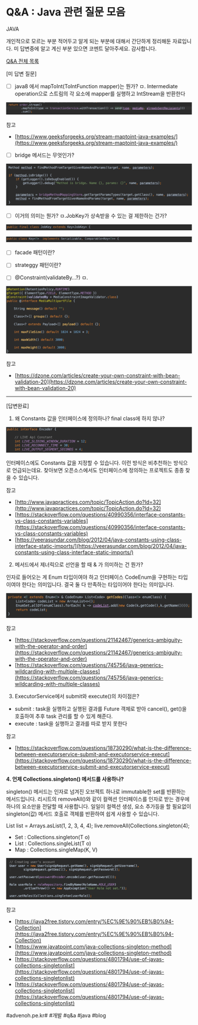# Q&A : Java 관련 질문 모음
JAVA

개인적으로 모르는 부분 적어두고 알게 되는 부분에 대해서 간단하게 정리해둔 자료입니다.
미 답변중에 알고 계신 부분 있으면 코멘트 달아주세요. 감사합니다.

[Q&A 전체 목록](https://advenoh.tistory.com/35)

[미 답변 질문]
- [ ] java8 에서 mapToInt(ToIntFunction mapper)는 뭔가?
ㅁ. Intermediate operation으로 스트림의 각 요소에 mapper를 실행하고 IntStream을 반환한다

![](Q&A%20%20Java%20%EA%B4%80%EB%A0%A8%20%EC%A7%88%EB%AC%B8%20%EB%AA%A8%EC%9D%8C/image_8.png)

참고
* [https://www.geeksforgeeks.org/stream-maptoint-java-examples/](https://www.geeksforgeeks.org/stream-maptoint-java-examples/)

- [ ] bridge 메서드는 무엇인가?

![](Q&A%20%20Java%20%EA%B4%80%EB%A0%A8%20%EC%A7%88%EB%AC%B8%20%EB%AA%A8%EC%9D%8C/image_2.png)

- [ ] 이거의 의미는 뭔가?
ㅁ.JobKey가 상속받을 수 있는 걸 제한하는 건가?

![](Q&A%20%20Java%20%EA%B4%80%EB%A0%A8%20%EC%A7%88%EB%AC%B8%20%EB%AA%A8%EC%9D%8C/image_1.png)

![](Q&A%20%20Java%20%EA%B4%80%EB%A0%A8%20%EC%A7%88%EB%AC%B8%20%EB%AA%A8%EC%9D%8C/image_3.png)

- [ ] facade 패턴이란?
- [ ] strateggy 패턴이란?

- [ ] @Constraint(validateBy…?)
ㅁ.

![](Q&A%20%20Java%20%EA%B4%80%EB%A0%A8%20%EC%A7%88%EB%AC%B8%20%EB%AA%A8%EC%9D%8C/image_6.png)

참고
* [https://dzone.com/articles/create-your-own-constraint-with-bean-validation-20](https://dzone.com/articles/create-your-own-constraint-with-bean-validation-20)

- - - -

[답변완료]

1. 왜 Constants 값을 인터페이스에 정의하나? final class에 하지 않나?

![](Q&A%20%20Java%20%EA%B4%80%EB%A0%A8%20%EC%A7%88%EB%AC%B8%20%EB%AA%A8%EC%9D%8C/image_7.png)

인터페이스에도 Constants 값을 지정할 수 있습니다. 이런 방식은 비추천하는 방식으로 언급되는데요. 찾아보면 오픈소스에서도 인터페이스에 정의하는 프로젝트도 종종 찾을 수 있습니다.

참고
* [http://www.javapractices.com/topic/TopicAction.do?Id=32](http://www.javapractices.com/topic/TopicAction.do?Id=32)
* [https://stackoverflow.com/questions/40990356/interface-constants-vs-class-constants-variables](https://stackoverflow.com/questions/40990356/interface-constants-vs-class-constants-variables)
* [https://veerasundar.com/blog/2012/04/java-constants-using-class-interface-static-imports/](https://veerasundar.com/blog/2012/04/java-constants-using-class-interface-static-imports/)

2. 메서드에서 제너릭으로 선언을 할 때 & 가 의미하는 건 뭔가?

인자로 들어오는 게 Enum 타입이여야 하고 인터페이스 CodeEnum을 구현하는 타입이여야 한다는 의미입니다. 결국 둘 다 만족하는 타입이어야 한다는 의미입니다.

![](Q&A%20%20Java%20%EA%B4%80%EB%A0%A8%20%EC%A7%88%EB%AC%B8%20%EB%AA%A8%EC%9D%8C/image_5.png)

참고
* [https://stackoverflow.com/questions/21142467/generics-ambiguity-with-the-operator-and-order](https://stackoverflow.com/questions/21142467/generics-ambiguity-with-the-operator-and-order)
* [https://stackoverflow.com/questions/745756/java-generics-wildcarding-with-multiple-classes](https://stackoverflow.com/questions/745756/java-generics-wildcarding-with-multiple-classes)

3. ExecutorService에서 submit와 execute()의 차이점은?

* submit : task을 실행하고 실행된 결과를 Future 객체로 받아 cancel(), get()을 호출하여 추후 task 관리를 할 수 있게 해준다.
* execute : task을 실행하고 결과를 따로 받지 못한다

참고
* [https://stackoverflow.com/questions/18730290/what-is-the-difference-between-executorservice-submit-and-executorservice-execut](https://stackoverflow.com/questions/18730290/what-is-the-difference-between-executorservice-submit-and-executorservice-execut)

**4. 언제 Collections.singleton() 메서드를 사용하나?**

singleton() 메서드는 인자로 넘겨진 오브젝트 하나로 immutable한 set를 반환하는 메서드입니다. 리시트의 removeAll()와 같이 컬렉션 인터페이스를 인자로 받는 경우에 하나의 요소만을 전달할 때 사용합니다. 일일이 컬렉션 생성, 요소 추가등을 할 필요없이 singleton(값) 메서드 호출로 객체를 반환하여 쉽게 사용할 수 있습니다.

List<Integer> list = Arrays.asList(1, 2, 3, 4, 4);
live.removeAll(Collections.singleton(4);

* Set : Collections.singleton(T o)
* List : Collections.singleList(T o)
* Map : Collections.singleMap(K, V)

![](Q&A%20%20Java%20%EA%B4%80%EB%A0%A8%20%EC%A7%88%EB%AC%B8%20%EB%AA%A8%EC%9D%8C/image_4.png)

참고
* [https://java2free.tistory.com/entry/%EC%9E%90%EB%B0%94-Collection](https://java2free.tistory.com/entry/%EC%9E%90%EB%B0%94-Collection)
* [https://www.javatpoint.com/java-collections-singleton-method](https://www.javatpoint.com/java-collections-singleton-method)
* [https://stackoverflow.com/questions/4801794/use-of-javas-collections-singletonlist](https://stackoverflow.com/questions/4801794/use-of-javas-collections-singletonlist)
* [https://stackoverflow.com/questions/4801794/use-of-javas-collections-singletonlist](https://stackoverflow.com/questions/4801794/use-of-javas-collections-singletonlist)

#advenoh.pe.kr# #개발 #q&a #java #blog